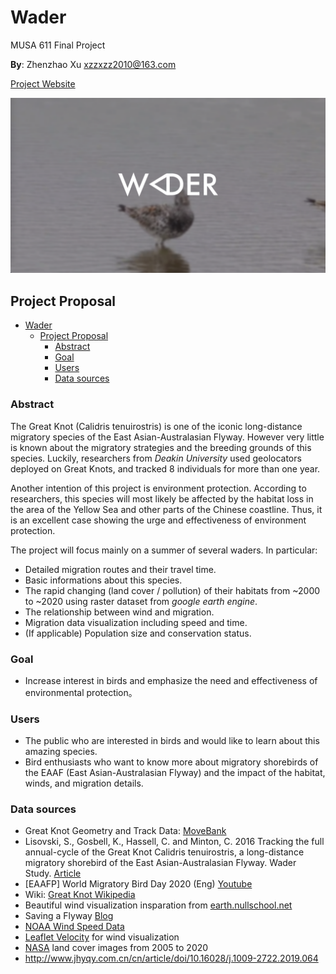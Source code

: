 # Wader

MUSA 611 Final Project

**By**: Zhenzhao Xu xzzxzz2010@163.com

[Project Website](http://zhenzhaoxu.com/Waders)

<img title="" src="media/website.png" alt="">

## Project Proposal

- [Wader](#wader)
  - [Project Proposal](#project-proposal)
    - [Abstract](#abstract)
    - [Goal](#goal)
    - [Users](#users)
    - [Data sources](#data-sources)

### Abstract

The Great Knot (Calidris tenuirostris) is one of the iconic long-distance migratory species of the East Asian-Australasian Flyway. However very little is known about the migratory strategies and the breeding grounds of this species. Luckily, researchers from *Deakin University* used geolocators deployed on Great Knots, and tracked 8 individuals for more than one year.

Another intention of this project is environment protection. According to researchers, this species will most likely be affected by the habitat loss in the area of the Yellow Sea and other parts of the Chinese coastline. Thus, it is an excellent case showing the urge and effectiveness of environment protection.

The project will focus mainly on a summer of several waders. In particular:

- Detailed migration routes and their travel time.
- Basic informations about this species.
- The rapid changing (land cover / pollution) of their habitats from ~2000 to ~2020 using raster dataset from *google earth engine*.
- The relationship between wind and migration.
- Migration data visualization including speed and time.
- (If applicable) Population size and conservation status.

### Goal

* Increase interest in birds and emphasize the need and effectiveness of environmental protection。

### Users

* The public who are interested in birds and would like to learn about this amazing species.
* Bird enthusiasts who want to know more about migratory shorebirds of the EAAF (East Asian-Australasian Flyway) and the impact of the habitat, winds, and migration details. 

### Data sources

- Great Knot Geometry and Track Data: [MoveBank](https://www.movebank.org/cms/webapp?gwt_fragment=page=studies,path=study215137383)
- Lisovski, S., Gosbell, K., Hassell, C. and Minton, C. 2016 Tracking the full annual-cycle of the Great Knot Calidris tenuirostris, a long-distance migratory shorebird of the East Asian-Australasian Flyway. Wader Study. [Article](https://www.researchgate.net/publication/311512725_Tracking_the_full_annual-cycle_of_the_Great_Knot_Calidris_tenuirostris_a_long-distance_migratory_shorebird_of_the_East_Asian-Australasian_Flyway)
- [EAAFP] World Migratory Bird Day 2020 (Eng) [Youtube](https://www.youtube.com/watch?v=KMKP8Zvvy0U)
- Wiki: [Great Knot Wikipedia](https://en.wikipedia.org/wiki/Great_knot)
- Beautiful wind visualization insparation from [earth.nullschool.net](https://earth.nullschool.net/)
- Saving a Flyway [Blog](https://birdingbeijing.com/2021/05/23/saving-a-flyway/)
- [NOAA Wind Speed Data](https://www.ncei.noaa.gov/products/weather-climate-models/)
- [Leaflet Velocity](https://github.com/onaci/leaflet-velocity) for wind visualization
- [NASA](https://appeears.earthdatacloud.nasa.gov/) land cover images from 2005 to 2020
- http://www.jhyqy.com.cn/cn/article/doi/10.16028/j.1009-2722.2019.064 

